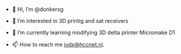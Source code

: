 - 👋 Hi, I’m @donkersg
- 👀 I’m interested in 3D printig and sat receivers
- 🌱 I’m currently learning modifying 3D delta printer Micromake D1

- 📫 How to reach me jvdx@hccnet.nl.

<!---
donkersg/donkersg is a ✨ special ✨ repository because its `README.md` (this file) appears on your GitHub profile.
You can click the Preview link to take a look at your changes.
--->
